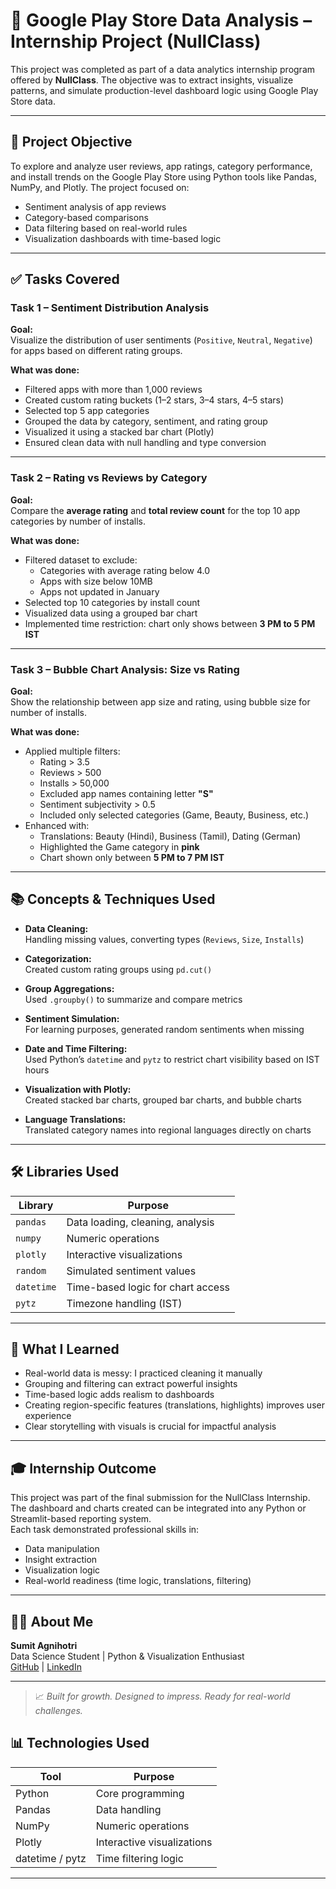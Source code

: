 # 📱 Google Play Store Data Analysis – Internship Project (NullClass)

This project was completed as part of a data analytics internship program offered by **NullClass**. The objective was to extract insights, visualize patterns, and simulate production-level dashboard logic using Google Play Store data.

---

## 🎯 Project Objective

To explore and analyze user reviews, app ratings, category performance, and install trends on the Google Play Store using Python tools like Pandas, NumPy, and Plotly. The project focused on:

- Sentiment analysis of app reviews  
- Category-based comparisons  
- Data filtering based on real-world rules  
- Visualization dashboards with time-based logic  

---

## ✅ Tasks Covered

### Task 1 – Sentiment Distribution Analysis

**Goal:**  
Visualize the distribution of user sentiments (`Positive`, `Neutral`, `Negative`) for apps based on different rating groups.

**What was done:**
- Filtered apps with more than 1,000 reviews  
- Created custom rating buckets (1–2 stars, 3–4 stars, 4–5 stars)  
- Selected top 5 app categories  
- Grouped the data by category, sentiment, and rating group  
- Visualized it using a stacked bar chart (Plotly)  
- Ensured clean data with null handling and type conversion

---

### Task 2 – Rating vs Reviews by Category

**Goal:**  
Compare the **average rating** and **total review count** for the top 10 app categories by number of installs.

**What was done:**
- Filtered dataset to exclude:
  - Categories with average rating below 4.0  
  - Apps with size below 10MB  
  - Apps not updated in January  
- Selected top 10 categories by install count  
- Visualized data using a grouped bar chart  
- Implemented time restriction: chart only shows between **3 PM to 5 PM IST**

---

### Task 3 – Bubble Chart Analysis: Size vs Rating

**Goal:**  
Show the relationship between app size and rating, using bubble size for number of installs.

**What was done:**
- Applied multiple filters:
  - Rating > 3.5  
  - Reviews > 500  
  - Installs > 50,000  
  - Excluded app names containing letter **"S"**  
  - Sentiment subjectivity > 0.5  
  - Included only selected categories (Game, Beauty, Business, etc.)
- Enhanced with:
  - Translations: Beauty (Hindi), Business (Tamil), Dating (German)  
  - Highlighted the Game category in **pink**  
  - Chart shown only between **5 PM to 7 PM IST**

---

## 📚 Concepts & Techniques Used

- **Data Cleaning:**  
  Handling missing values, converting types (`Reviews`, `Size`, `Installs`)

- **Categorization:**  
  Created custom rating groups using `pd.cut()`

- **Group Aggregations:**  
  Used `.groupby()` to summarize and compare metrics

- **Sentiment Simulation:**  
  For learning purposes, generated random sentiments when missing

- **Date and Time Filtering:**  
  Used Python’s `datetime` and `pytz` to restrict chart visibility based on IST hours

- **Visualization with Plotly:**  
  Created stacked bar charts, grouped bar charts, and bubble charts

- **Language Translations:**  
  Translated category names into regional languages directly on charts

---

## 🛠 Libraries Used

| Library     | Purpose                          |
|-------------|----------------------------------|
| `pandas`    | Data loading, cleaning, analysis |
| `numpy`     | Numeric operations               |
| `plotly`    | Interactive visualizations       |
| `random`    | Simulated sentiment values       |
| `datetime`  | Time-based logic for chart access|
| `pytz`      | Timezone handling (IST)          |

---

## 📌 What I Learned

- Real-world data is messy: I practiced cleaning it manually
- Grouping and filtering can extract powerful insights
- Time-based logic adds realism to dashboards
- Creating region-specific features (translations, highlights) improves user experience
- Clear storytelling with visuals is crucial for impactful analysis

---

## 🎓 Internship Outcome

This project was part of the final submission for the NullClass Internship.  
The dashboard and charts created can be integrated into any Python or Streamlit-based reporting system.  
Each task demonstrated professional skills in:

- Data manipulation  
- Insight extraction  
- Visualization logic  
- Real-world readiness (time logic, translations, filtering)

---

## 🙋‍♂️ About Me

**Sumit Agnihotri**  
Data Science Student | Python & Visualization Enthusiast  
[GitHub](https://github.com/sumit-agnihotri) | [LinkedIn](https://linkedin.com/sumit-agnihotri)

---

> 📈 *Built for growth. Designed to impress. Ready for real-world challenges.*

## 📊 Technologies Used

| Tool    | Purpose                     |
|---------|-----------------------------|
| Python  | Core programming            |
| Pandas  | Data handling               |
| NumPy   | Numeric operations          |
| Plotly  | Interactive visualizations  |
| datetime / pytz | Time filtering logic |

---
